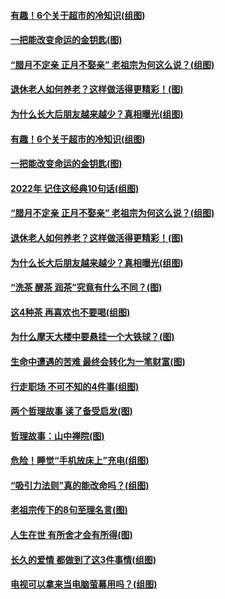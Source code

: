 #### [有趣！6个关于超市的冷知识(组图)](../pages/p8/994530.md?t=01130304) 
#### [一把能改变命运的金钥匙(图)](../pages/p8/994900.md?t=01130304) 
#### [“腊月不定亲 正月不娶亲” 老祖宗为何这么说？(组图)](../pages/p8/994819.md?t=01130304) 
#### [退休老人如何养老？这样做活得更精彩！(图)](../pages/p8/994656.md?t=01130304) 
#### [为什么长大后朋友越来越少？真相曝光(组图)](../pages/p8/994659.md?t=01130304) 
#### [有趣！6个关于超市的冷知识(组图)](../pages/p8/994530.md?t=01130304) 
#### [一把能改变命运的金钥匙(图)](../pages/p8/994900.md?t=01130304) 
#### [2022年 记住这经典10句话(组图)](../pages/p8/994710.md?t=01130304) 
#### [“腊月不定亲 正月不娶亲” 老祖宗为何这么说？(组图)](../pages/p8/994819.md?t=01130304) 
#### [退休老人如何养老？这样做活得更精彩！(图)](../pages/p8/994656.md?t=01130304) 
#### [为什么长大后朋友越来越少？真相曝光(组图)](../pages/p8/994659.md?t=01130304) 
#### [“洗茶 醒茶 润茶”究竟有什么不同？(图)](../pages/p8/994405.md?t=01130304) 
#### [这4种茶 再喜欢也不要喝(组图)](../pages/p8/994708.md?t=01130304) 
#### [为什么摩天大楼中要悬挂一个大铁球？(图)](../pages/p8/994529.md?t=01130304) 
#### [生命中遭遇的苦难 最终会转化为一笔财富(图)](../pages/p8/994409.md?t=01130304) 
#### [行走职场 不可不知的4件事(组图)](../pages/p8/993889.md?t=01130304) 
#### [两个哲理故事 读了备受启发(图)](../pages/p8/994426.md?t=01130304) 
#### [哲理故事：山中禅院(图)](../pages/p8/994238.md?t=01130304) 
#### [危险！睡觉“手机放床上”充电(组图)](../pages/p8/994265.md?t=01130304) 
#### [“吸引力法则”真的能改命吗？(组图)](../pages/p8/993888.md?t=01130304) 
#### [老祖宗传下的8句至理名言(图)](../pages/p8/994354.md?t=01130304) 
#### [人生在世 有所舍才会有所得(图)](../pages/p8/993764.md?t=01130304) 
#### [长久的爱情 都做到了这3件事情(组图)](../pages/p8/993883.md?t=01130304) 
#### [电视可以拿来当电脑萤幕用吗？(组图)](../pages/p8/994346.md?t=01130304) 
